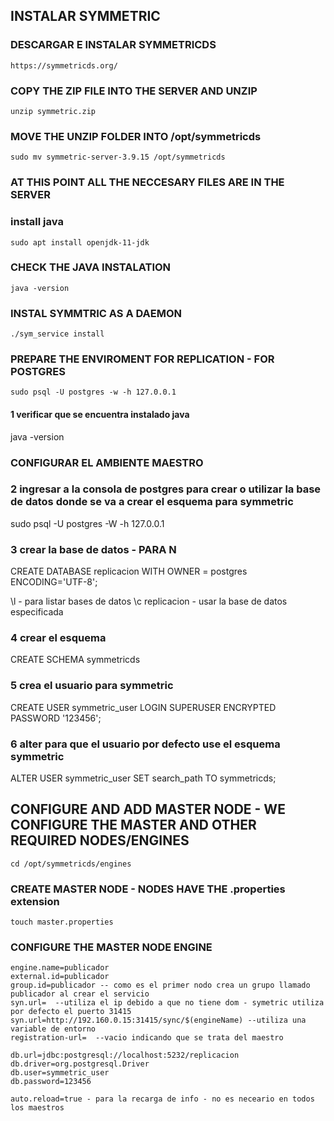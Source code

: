 ## INSTALAR SYMMETRIC  

### DESCARGAR E INSTALAR SYMMETRICDS
    https://symmetricds.org/

### COPY THE ZIP FILE INTO THE SERVER AND UNZIP
    unzip symmetric.zip

### MOVE THE UNZIP FOLDER INTO /opt/symmetricds
    sudo mv symmetric-server-3.9.15 /opt/symmetricds

### AT THIS POINT ALL THE NECCESARY FILES ARE IN THE SERVER 

### install java 
    sudo apt install openjdk-11-jdk

### CHECK THE JAVA INSTALATION
    java -version

### INSTAL SYMMTRIC AS A DAEMON
    ./sym_service install

### PREPARE THE ENVIROMENT FOR REPLICATION - FOR POSTGRES
    sudo psql -U postgres -w -h 127.0.0.1

#### 1 verificar que se encuentra instalado java 
java -version 

### CONFIGURAR EL AMBIENTE MAESTRO
### 2 ingresar a la consola de postgres para crear o utilizar la base de datos donde se va a crear el esquema para symmetric
sudo psql -U postgres -W -h 127.0.0.1

### 3 crear la base de datos - PARA N
CREATE DATABASE replicacion WITH OWNER = postgres ENCODING='UTF-8';

\l - para listar bases de datos
\c replicacion - usar la base de datos especificada

### 4 crear el esquema 
CREATE SCHEMA symmetricds 

### 5 crea el usuario para symmetric 
CREATE USER symmetric_user LOGIN SUPERUSER ENCRYPTED PASSWORD '123456'; 

### 6 alter para que el usuario por defecto use el esquema symmetric
ALTER USER symmetric_user SET search_path TO symmetricds;


## CONFIGURE AND ADD MASTER NODE - WE CONFIGURE THE MASTER AND OTHER REQUIRED NODES/ENGINES
    cd /opt/symmetricds/engines

### CREATE MASTER NODE - NODES HAVE THE .properties extension
    touch master.properties 

### CONFIGURE THE MASTER NODE ENGINE
    engine.name=publicador
    external.id=publicador
    group.id=publicador -- como es el primer nodo crea un grupo llamado publicador al crear el servicio
    syn.url=  --utiliza el ip debido a que no tiene dom - symetric utiliza por defecto el puerto 31415
    syn.url=http://192.160.0.15:31415/sync/$(engineName) --utiliza una variable de entorno
    registration-url=  --vacio indicando que se trata del maestro

    db.url=jdbc:postgresql://localhost:5232/replicacion
    db.driver=org.postgresql.Driver
    db.user=symmetric_user
    db.password=123456

    auto.reload=true - para la recarga de info - no es neceario en todos los maestros





    

